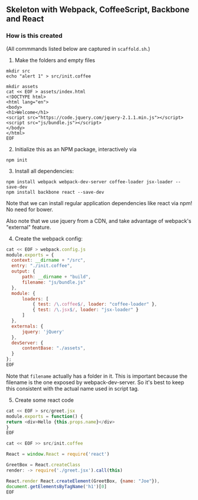 Skeleton with Webpack, CoffeeScript, Backbone and React
--------------------------------------------------------

### How is this created

(All commmands listed below are captured in `scaffold.sh`.)

1. Make the folders and empty files

  ```
mkdir src
echo "alert 1" > src/init.coffee

mkdir assets
cat << EOF > assets/index.html
<!DOCTYPE html>
<html lang="en">
<body>
<h1>Welcome</h1>
<script src="https://code.jquery.com/jquery-2.1.1.min.js"></script>
<script src="js/bundle.js"></script>
</body>
</html>
EOF
```

2. Initialize this as an NPM package, interactively via

  ```
npm init
```

3. Install all dependencies:

  ```
npm install webpack webpack-dev-server coffee-loader jsx-loader --save-dev
npm install backbone react --save-dev
```

  Note that we can install regular application dependencies like react via npm!
No need for bower.

  Also note that we use jquery from a CDN, and take advantage of webpack's
"external" feature.

4. Create the webpack config:

  ```javascript
cat << EOF > webpack.config.js
module.exports = {
    context: __dirname + "/src",
    entry: "./init.coffee",
    output: {
        path: __dirname + "build",
        filename: "js/bundle.js"
    },
    module: {
        loaders: [
            { test: /\.coffee$/, loader: "coffee-loader" },
            { test: /\.jsx$/, loader: "jsx-loader" }
        ]
    },
    externals: {
        jquery: 'jQuery'
    },
    devServer: {
        contentBase: "./assets",
    }
};
EOF
```

  Note that `filename` actually has a folder in it. This is important because
the filename is the one exposed by webpack-dev-server. So it's best to keep
this consistent with the actual name used in script tag.

5. Create some react code

  ```javascript
cat << EOF > src/greet.jsx
module.exports = function() {
  return <div>Hello {this.props.name}</div>
}
EOF

cat << EOF >> src/init.coffee

React = window.React = require('react')

GreetBox = React.createClass
  render: -> require('./greet.jsx').call(this)

React.render React.createElement(GreetBox, {name: "Joe"}),
  document.getElementsByTagName('h1')[0]
EOF
```
